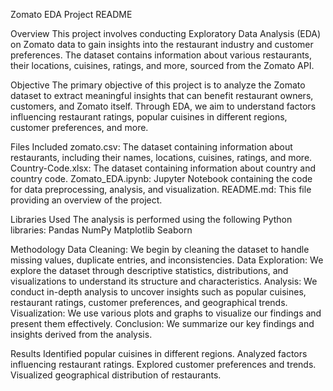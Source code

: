 Zomato EDA Project README

Overview
This project involves conducting Exploratory Data Analysis (EDA) on Zomato data to gain insights into the restaurant industry and customer preferences. The dataset contains information about various restaurants, their locations, cuisines, ratings, and more, sourced from the Zomato API.

Objective
The primary objective of this project is to analyze the Zomato dataset to extract meaningful insights that can benefit restaurant owners, customers, and Zomato itself. Through EDA, we aim to understand factors influencing restaurant ratings, popular cuisines in different regions, customer preferences, and more.

Files Included
zomato.csv: The dataset containing information about restaurants, including their names, locations, cuisines, ratings, and more.
Country-Code.xlsx: The dataset containing information about country and country code.
Zomato_EDA.ipynb: Jupyter Notebook containing the code for data preprocessing, analysis, and visualization.
README.md: This file providing an overview of the project.

Libraries Used
The analysis is performed using the following Python libraries:
Pandas
NumPy
Matplotlib
Seaborn

Methodology
Data Cleaning: We begin by cleaning the dataset to handle missing values, duplicate entries, and inconsistencies.
Data Exploration: We explore the dataset through descriptive statistics, distributions, and visualizations to understand its structure and characteristics.
Analysis: We conduct in-depth analysis to uncover insights such as popular cuisines, restaurant ratings, customer preferences, and geographical trends.
Visualization: We use various plots and graphs to visualize our findings and present them effectively.
Conclusion: We summarize our key findings and insights derived from the analysis.

Results
Identified popular cuisines in different regions.
Analyzed factors influencing restaurant ratings.
Explored customer preferences and trends.
Visualized geographical distribution of restaurants.
